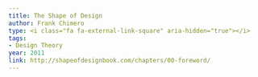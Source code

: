 ```yaml
---
title: The Shape of Design
author: Frank Chimero
type: <i class="fa fa-external-link-square" aria-hidden="true"></i>
tags:
- Design Theory
year: 2011
link: http://shapeofdesignbook.com/chapters/00-foreword/
---
```

